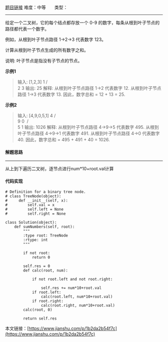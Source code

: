  [题目链接](https://leetcode-cn.com/problems/sum-root-to-leaf-numbers/)
难度：中等          &nbsp;&nbsp;&nbsp;&nbsp;&nbsp;&nbsp;类型：  
***
 
给定一个二叉树，它的每个结点都存放一个 0-9 的数字，每条从根到叶子节点的路径都代表一个数字。

例如，从根到叶子节点路径 1->2->3 代表数字 123。

计算从根到叶子节点生成的所有数字之和。

说明: 叶子节点是指没有子节点的节点。
 
 
**示例1**
> 输入: [1,2,3]
    1
   / \
  2   3
输出: 25
解释:
从根到叶子节点路径 1->2 代表数字 12.
从根到叶子节点路径 1->3 代表数字 13.
因此，数字总和 = 12 + 13 = 25.
 

**示例2**
>输入: [4,9,0,5,1]
    4
   / \
  9   0
 / \
5   1
输出: 1026
解释:
从根到叶子节点路径 4->9->5 代表数字 495.
从根到叶子节点路径 4->9->1 代表数字 491.
从根到叶子节点路径 4->0 代表数字 40.
因此，数字总和 = 495 + 491 + 40 = 1026.
 
#### 解题思路
***
 从上到下遍历二叉树，逐节点进行num*10+root.val计算



#### 代码实现
```
# Definition for a binary tree node.
# class TreeNode(object):
#     def __init__(self, x):
#         self.val = x
#         self.left = None
#         self.right = None

class Solution(object):
    def sumNumbers(self, root):
        """
        :type root: TreeNode
        :rtype: int
        """
        
        if not root:
            return 0
       
        self.res = 0
        def calc(root, num):
             
            if not root.left and not root.right:
                
                self.res += num*10+root.val
            if root.left:                
                calc(root.left, num*10+root.val)
            if root.right:
                calc(root.right, num*10+root.val)    
        calc(root, 0)
       
        return self.res
```

本文链接：[https://www.jianshu.com/p/1b2da2b54f7c](https://www.jianshu.com/p/1b2da2b54f7c)
